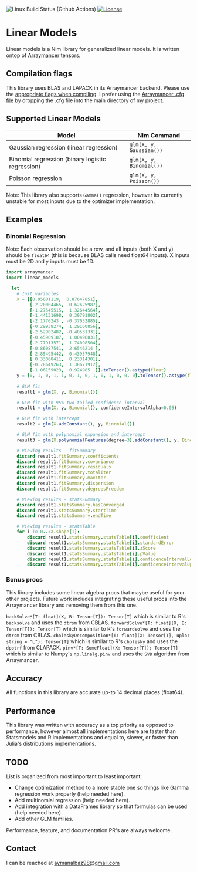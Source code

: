 ![Linux Build Status (Github Actions)](https://github.com/ayman-albaz/linear-models/actions/workflows/install_and_test.yml/badge.svg) [![License](https://img.shields.io/badge/License-Apache%202.0-blue.svg)](https://opensource.org/licenses/Apache-2.0)


# Linear Models
Linear models is a Nim library for generalized linear models. It is written ontop of [Arraymancer](https://github.com/mratsim/Arraymancer) tensors.


## Compilation flags
This library uses BLAS and LAPACK in its Arraymancer backend. Please use the [appropriate flags when compiling](https://github.com/mratsim/Arraymancer#performance-notice-on-nim-020--compilation-flags). I prefer using the [Arraymancer .cfg file](https://github.com/mratsim/Arraymancer/blob/master/nim.cfg) by dropping the .cfg file into the main directory of my project.


## Supported Linear Models
| Model                                            | Nim Command						  |
|--------------------------------------------------|--------------------------|
| Gaussian regression (linear regression)          | `glm(X, y, Gaussian())`  |
| Binomial regression (binary logistic regression) | `glm(X, y, Binomial())`  |
| Poisson regression                               | `glm(X, y, Poisson())`   |

Note: This library also supports `Gamma()` regression, however its currently unstable for most inputs due to the optimizer implementation.


## Examples

### Binomial Regression
Note: Each observation should be a row, and all inputs (both X and y) should be `float64` (this is because BLAS calls need float64 inputs). X inputs must be 2D and y inputs must be 1D.
```Nim
import arraymancer
import linear_models

  let
  	# Init variables
    X = [[0.95601119,  0.87647851],
         [-2.20004465, -0.62625987],
         [-1.27545515,  1.32644564],
         [-1.44131698,  0.39791802],
         [-2.1776243 , -0.37052885],
         [-0.29938274,  1.29160856],
         [-2.52902482, -0.40531331],
         [-0.45909187,  1.00496831],
         [-2.77913571,  1.74098504],
         [-0.86087541,  2.6546214 ],
         [-2.85495442,  0.43957948],
         [ 0.33060411,  0.23314301],
         [-0.78649263,  1.38671912],
         [-1.06159023,  0.924985  ]].toTensor().astype(float)
    y = [0, 1, 0, 1, 1, 0, 1, 0, 1, 0, 1, 0, 0, 0].toTensor().astype(float)
    
    # GLM fit
    result1 = glm(X, y, Binomial())

    # GLM fit with 95% two-tailed confidence interval
    result1 = glm(X, y, Binomial(), confidenceIntervalAlpha=0.05)

    # GLM fit with intercept
    result2 = glm(X.addConstant(), y, Binomial())

    # GLM fit with polynomial expansion and intercept
    result3 = glm(X.polynomialFeatures(degree=3).addConstant(), y, Binomial())

    # Viewing results - fitSummary
    discard result1.fitSummary.coefficients
    discard result1.fitSummary.covariance
    discard result1.fitSummary.residuals
    discard result1.fitSummary.totalIter
    discard result1.fitSummary.maxIter
    discard result1.fitSummary.dispersion
    discard result1.fitSummary.degreesFreedom

    # Viewing results - statsSummary
    discard result1.statsSummary.hasConverged
    discard result1.statsSummary.startTime
    discard result1.statsSummary.endTime

    # Viewing results - statsTable
    for i in 0..<X.shape[1]:
	    discard result1.statsSummary.statsTable[i].coefficient
	    discard result1.statsSummary.statsTable[i].standardError
	    discard result1.statsSummary.statsTable[i].zScore
	    discard result1.statsSummary.statsTable[i].pValue
	    discard result1.statsSummary.statsTable[i].confidenceIntervalLower
	    discard result1.statsSummary.statsTable[i].confidenceIntervalUpper

```

### Bonus procs
This library includes some linear algebra procs that maybe useful for your other projects. Future work includes integrating these useful procs into the Arraymancer library and removing them from this one.

`backSolve*[T: float](X, B: Tensor[T]): Tensor[T]` which is similar to R's `backsolve` and uses the `dtrsm` from CBLAS.
`forwardSolve*[T: float](X, B: Tensor[T]): Tensor[T]` which is similar to R's `forwardsolve` and uses the `dtrsm` from CBLAS.
`choleskyDecomposition*[T: float](X: Tensor[T], uplo: string = "L"): Tensor[T]` which is similar to R's `cholesky` and uses the `dpotrf` from CLAPACK.
`pinv*[T: SomeFloat](X: Tensor[T]): Tensor[T]` which is similar to Numpy's `np.linalg.pinv` and uses the `SVD` algorithm from Arraymancer.


## Accuracy
All functions in this library are accurate up-to 14 decimal places (float64).


## Performance
This library was written with accuracy as a top priority as opposed to performance, however almost all implementations here are faster than Statsmodels and R implementations and equal to, slower, or faster than Julia's distributions implementations. 


## TODO
List is organized from most important to least important:
- Change optimization method to a more stable one so things like Gamma regression work properly (help needed here).
- Add multinomial regression (help needed here).
- Add integration with a DataFrames library so that formulas can be used (help needed here).
- Add other GLM families.


Performance, feature, and documentation PR's are always welcome.



## Contact
I can be reached at aymanalbaz98@gmail.com

 